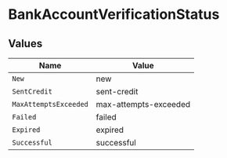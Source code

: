 # BankAccountVerificationStatus


## Values

| Name                  | Value                 |
| --------------------- | --------------------- |
| `New`                 | new                   |
| `SentCredit`          | sent-credit           |
| `MaxAttemptsExceeded` | max-attempts-exceeded |
| `Failed`              | failed                |
| `Expired`             | expired               |
| `Successful`          | successful            |